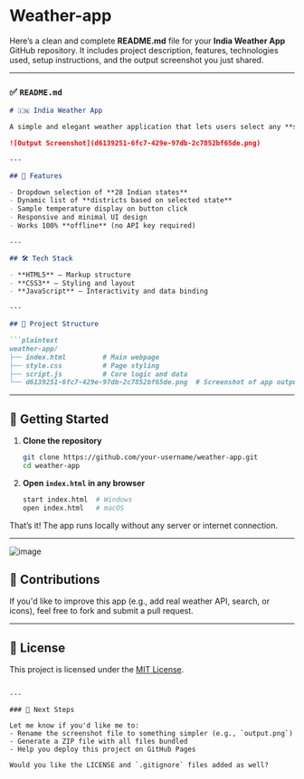 # Weather-app

Here’s a clean and complete **README.md** file for your **India Weather App** GitHub repository. It includes project description, features, technologies used, setup instructions, and the output screenshot you just shared.

---

### ✅ `README.md`

````markdown
# 🇮🇳 India Weather App

A simple and elegant weather application that lets users select any **state and district in India** to view sample weather data. Built using **HTML, CSS, and JavaScript** — no APIs or backend needed.

![Output Screenshot](d6139251-6fc7-429e-97db-2c7852bf65de.png)

---

## 🌟 Features

- Dropdown selection of **28 Indian states**
- Dynamic list of **districts based on selected state**
- Sample temperature display on button click
- Responsive and minimal UI design
- Works 100% **offline** (no API key required)

---

## 🛠️ Tech Stack

- **HTML5** – Markup structure  
- **CSS3** – Styling and layout  
- **JavaScript** – Interactivity and data binding  

---

## 📂 Project Structure

```plaintext
weather-app/
├── index.html         # Main webpage
├── style.css          # Page styling
├── script.js          # Core logic and data
└── d6139251-6fc7-429e-97db-2c7852bf65de.png  # Screenshot of app output
````

---

## 🚀 Getting Started

1. **Clone the repository**

   ```bash
   git clone https://github.com/your-username/weather-app.git
   cd weather-app
   ```

2. **Open `index.html` in any browser**

   ```bash
   start index.html  # Windows
   open index.html   # macOS
   ```

That’s it! The app runs locally without any server or internet connection.

---
![image](https://github.com/user-attachments/assets/b5d1e9e8-14f8-4eab-8084-f476b7f48ec6)


## 🙌 Contributions

If you'd like to improve this app (e.g., add real weather API, search, or icons), feel free to fork and submit a pull request.

---

## 📃 License

This project is licensed under the [MIT License](LICENSE).

```

---

### 📝 Next Steps

Let me know if you'd like me to:
- Rename the screenshot file to something simpler (e.g., `output.png`)
- Generate a ZIP file with all files bundled
- Help you deploy this project on GitHub Pages

Would you like the LICENSE and `.gitignore` files added as well?
```
